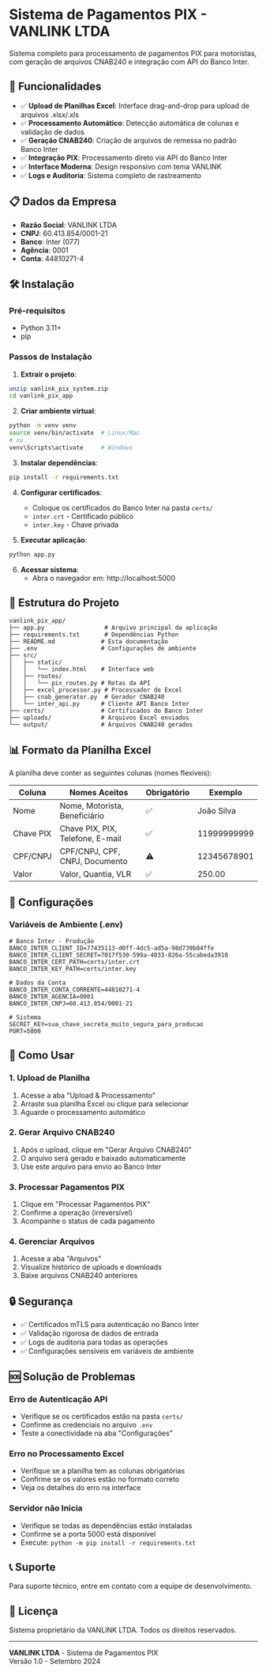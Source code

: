 # Sistema de Pagamentos PIX - VANLINK LTDA

Sistema completo para processamento de pagamentos PIX para motoristas, com geração de arquivos CNAB240 e integração com API do Banco Inter.

## 🚀 Funcionalidades

- ✅ **Upload de Planilhas Excel**: Interface drag-and-drop para upload de arquivos .xlsx/.xls
- ✅ **Processamento Automático**: Detecção automática de colunas e validação de dados
- ✅ **Geração CNAB240**: Criação de arquivos de remessa no padrão Banco Inter
- ✅ **Integração PIX**: Processamento direto via API do Banco Inter
- ✅ **Interface Moderna**: Design responsivo com tema VANLINK
- ✅ **Logs e Auditoria**: Sistema completo de rastreamento

## 📋 Dados da Empresa

- **Razão Social**: VANLINK LTDA
- **CNPJ**: 60.413.854/0001-21
- **Banco**: Inter (077)
- **Agência**: 0001
- **Conta**: 44810271-4

## 🛠️ Instalação

### Pré-requisitos
- Python 3.11+
- pip

### Passos de Instalação

1. **Extrair o projeto**:
```bash
unzip vanlink_pix_system.zip
cd vanlink_pix_app
```

2. **Criar ambiente virtual**:
```bash
python -m venv venv
source venv/bin/activate  # Linux/Mac
# ou
venv\Scripts\activate     # Windows
```

3. **Instalar dependências**:
```bash
pip install -r requirements.txt
```

4. **Configurar certificados**:
   - Coloque os certificados do Banco Inter na pasta `certs/`
   - `inter.crt` - Certificado público
   - `inter.key` - Chave privada

5. **Executar aplicação**:
```bash
python app.py
```

6. **Acessar sistema**:
   - Abra o navegador em: http://localhost:5000

## 📁 Estrutura do Projeto

```
vanlink_pix_app/
├── app.py                 # Arquivo principal da aplicação
├── requirements.txt       # Dependências Python
├── README.md             # Esta documentação
├── .env                  # Configurações de ambiente
├── src/
│   ├── static/
│   │   └── index.html    # Interface web
│   ├── routes/
│   │   └── pix_routes.py # Rotas da API
│   ├── excel_processor.py # Processador de Excel
│   ├── cnab_generator.py  # Gerador CNAB240
│   └── inter_api.py      # Cliente API Banco Inter
├── certs/                # Certificados do Banco Inter
├── uploads/              # Arquivos Excel enviados
└── output/               # Arquivos CNAB240 gerados
```

## 📊 Formato da Planilha Excel

A planilha deve conter as seguintes colunas (nomes flexíveis):

| Coluna | Nomes Aceitos | Obrigatório | Exemplo |
|--------|---------------|-------------|---------|
| Nome | Nome, Motorista, Beneficiário | ✅ | João Silva |
| Chave PIX | Chave PIX, PIX, Telefone, E-mail | ✅ | 11999999999 |
| CPF/CNPJ | CPF/CNPJ, CPF, CNPJ, Documento | ⚠️ | 12345678901 |
| Valor | Valor, Quantia, VLR | ✅ | 250.00 |

## 🔧 Configurações

### Variáveis de Ambiente (.env)

```env
# Banco Inter - Produção
BANCO_INTER_CLIENT_ID=77435113-d0ff-4dc5-ad5a-98d739b84ffe
BANCO_INTER_CLIENT_SECRET=7017f530-599a-4033-826a-55cabeda3910
BANCO_INTER_CERT_PATH=certs/inter.crt
BANCO_INTER_KEY_PATH=certs/inter.key

# Dados da Conta
BANCO_INTER_CONTA_CORRENTE=44810271-4
BANCO_INTER_AGENCIA=0001
BANCO_INTER_CNPJ=60.413.854/0001-21

# Sistema
SECRET_KEY=sua_chave_secreta_muito_segura_para_producao
PORT=5000
```

## 🚦 Como Usar

### 1. Upload de Planilha
1. Acesse a aba "Upload & Processamento"
2. Arraste sua planilha Excel ou clique para selecionar
3. Aguarde o processamento automático

### 2. Gerar Arquivo CNAB240
1. Após o upload, clique em "Gerar Arquivo CNAB240"
2. O arquivo será gerado e baixado automaticamente
3. Use este arquivo para envio ao Banco Inter

### 3. Processar Pagamentos PIX
1. Clique em "Processar Pagamentos PIX"
2. Confirme a operação (irreversível)
3. Acompanhe o status de cada pagamento

### 4. Gerenciar Arquivos
1. Acesse a aba "Arquivos"
2. Visualize histórico de uploads e downloads
3. Baixe arquivos CNAB240 anteriores

## 🔒 Segurança

- ✅ Certificados mTLS para autenticação no Banco Inter
- ✅ Validação rigorosa de dados de entrada
- ✅ Logs de auditoria para todas as operações
- ✅ Configurações sensíveis em variáveis de ambiente

## 🆘 Solução de Problemas

### Erro de Autenticação API
- Verifique se os certificados estão na pasta `certs/`
- Confirme as credenciais no arquivo `.env`
- Teste a conectividade na aba "Configurações"

### Erro no Processamento Excel
- Verifique se a planilha tem as colunas obrigatórias
- Confirme se os valores estão no formato correto
- Veja os detalhes do erro na interface

### Servidor não Inicia
- Verifique se todas as dependências estão instaladas
- Confirme se a porta 5000 está disponível
- Execute: `python -m pip install -r requirements.txt`

## 📞 Suporte

Para suporte técnico, entre em contato com a equipe de desenvolvimento.

## 📄 Licença

Sistema proprietário da VANLINK LTDA. Todos os direitos reservados.

---

**VANLINK LTDA** - Sistema de Pagamentos PIX  
Versão 1.0 - Setembro 2024

